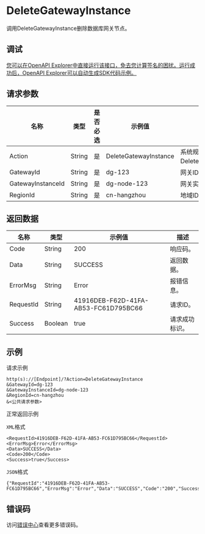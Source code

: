 # DeleteGatewayInstance

调用DeleteGatewayInstance删除数据库网关节点。

## 调试

[您可以在OpenAPI Explorer中直接运行该接口，免去您计算签名的困扰。运行成功后，OpenAPI Explorer可以自动生成SDK代码示例。](https://api.aliyun.com/#product=dg&api=DeleteGatewayInstance&type=RPC&version=2019-03-27)

## 请求参数

|名称|类型|是否必选|示例值|描述|
|--|--|----|---|--|
|Action|String|是|DeleteGatewayInstance|系统规定参数。取值：DeleteGatewayInstance。 |
|GatewayId|String|是|dg-123|网关ID。 |
|GatewayInstanceId|String|是|dg-node-123|网关实例ID。 |
|RegionId|String|是|cn-hangzhou|地域ID。 |

## 返回数据

|名称|类型|示例值|描述|
|--|--|---|--|
|Code|String|200|响应码。 |
|Data|String|SUCCESS|返回数据。 |
|ErrorMsg|String|Error|报错信息。 |
|RequestId|String|41916DEB-F62D-41FA-AB53-FC61D795BC66|请求ID。 |
|Success|Boolean|true|请求成功标识。 |

## 示例

请求示例

```
http(s)://[Endpoint]/?Action=DeleteGatewayInstance
&GatewayId=dg-123
&GatewayInstanceId=dg-node-123
&RegionId=cn-hangzhou
&<公共请求参数>
```

正常返回示例

`XML`格式

```
<RequestId>41916DEB-F62D-41FA-AB53-FC61D795BC66</RequestId>
<ErrorMsg>Error</ErrorMsg>
<Data>SUCCESS</Data>
<Code>200</Code>
<Success>true</Success>
```

`JSON`格式

```
{"RequestId":"41916DEB-F62D-41FA-AB53-FC61D795BC66","ErrorMsg":"Error","Data":"SUCCESS","Code":"200","Success":"true"}
```

## 错误码

访问[错误中心](https://error-center.aliyun.com/status/product/dg)查看更多错误码。

